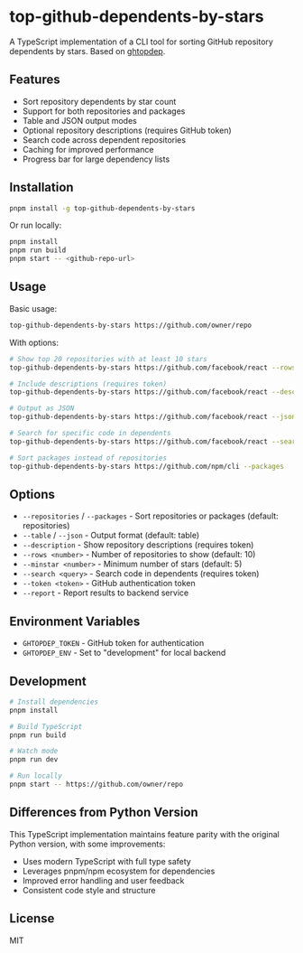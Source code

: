# top-github-dependents-by-stars

A TypeScript implementation of a CLI tool for sorting GitHub repository dependents by stars. Based on [ghtopdep](https://github.com/github-tooling/ghtopdep).

## Features

- Sort repository dependents by star count
- Support for both repositories and packages
- Table and JSON output modes
- Optional repository descriptions (requires GitHub token)
- Search code across dependent repositories
- Caching for improved performance
- Progress bar for large dependency lists

## Installation

```bash
pnpm install -g top-github-dependents-by-stars
```

Or run locally:

```bash
pnpm install
pnpm run build
pnpm start -- <github-repo-url>
```

## Usage

Basic usage:

```bash
top-github-dependents-by-stars https://github.com/owner/repo
```

With options:

```bash
# Show top 20 repositories with at least 10 stars
top-github-dependents-by-stars https://github.com/facebook/react --rows 20 --minstar 10

# Include descriptions (requires token)
top-github-dependents-by-stars https://github.com/facebook/react --description --token YOUR_GITHUB_TOKEN

# Output as JSON
top-github-dependents-by-stars https://github.com/facebook/react --json

# Search for specific code in dependents
top-github-dependents-by-stars https://github.com/facebook/react --search "useState" --token YOUR_GITHUB_TOKEN

# Sort packages instead of repositories
top-github-dependents-by-stars https://github.com/npm/cli --packages
```

## Options

- `--repositories` / `--packages` - Sort repositories or packages (default: repositories)
- `--table` / `--json` - Output format (default: table)
- `--description` - Show repository descriptions (requires token)
- `--rows <number>` - Number of repositories to show (default: 10)
- `--minstar <number>` - Minimum number of stars (default: 5)
- `--search <query>` - Search code in dependents (requires token)
- `--token <token>` - GitHub authentication token
- `--report` - Report results to backend service

## Environment Variables

- `GHTOPDEP_TOKEN` - GitHub token for authentication
- `GHTOPDEP_ENV` - Set to "development" for local backend

## Development

```bash
# Install dependencies
pnpm install

# Build TypeScript
pnpm run build

# Watch mode
pnpm run dev

# Run locally
pnpm start -- https://github.com/owner/repo
```

## Differences from Python Version

This TypeScript implementation maintains feature parity with the original Python version, with some improvements:

- Uses modern TypeScript with full type safety
- Leverages pnpm/npm ecosystem for dependencies
- Improved error handling and user feedback
- Consistent code style and structure

## License

MIT